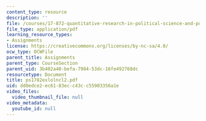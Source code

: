 ```yaml
---
content_type: resource
description: ''
file: /courses/17-872-quantitative-research-in-political-science-and-public-policy-spring-2004/dd0edce2ec6183ecc43cc55903356a1e_ps1782exlolncl2.pdf
file_type: application/pdf
learning_resource_types:
- Assignments
license: https://creativecommons.org/licenses/by-nc-sa/4.0/
ocw_type: OCWFile
parent_title: Assignments
parent_type: CourseSection
parent_uid: 3b402a40-befa-7984-53dc-16fe492768dc
resourcetype: Document
title: ps1782exlolncl2.pdf
uid: dd0edce2-ec61-83ec-c43c-c55903356a1e
video_files:
  video_thumbnail_file: null
video_metadata:
  youtube_id: null
---
```


